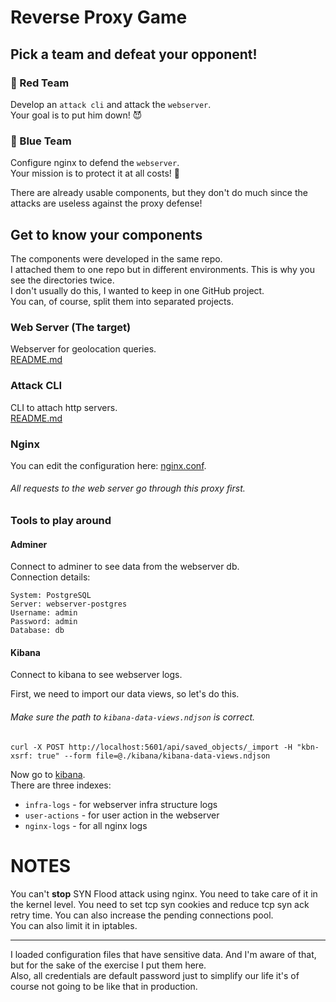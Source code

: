 # Reverse Proxy Game

## Pick a team and defeat your opponent!

### 🔴 Red Team

Develop an `attack cli` and attack the `webserver`.  
Your goal is to put him down! 😈

### 🔵 Blue Team

Configure nginx to defend the `webserver`.  
Your mission is to protect it at all costs! 💂

There are already usable components, but they don't do much since the attacks are useless against the proxy
defense!

## Get to know your components

The components were developed in the same repo.  
I attached them to one repo but in different environments. This is why you see the directories twice.   
I don't usually do this, I wanted to keep in one GitHub project.  
You can, of course, split them into separated projects.

### Web Server (The target)

Webserver for geolocation queries.  
[README.md](webserver/README.md)

### Attack CLI

CLI to attach http servers.  
[README.md](attackcli/README.md)

### Nginx

You can edit the configuration here: [nginx.conf](nginx/nginx.conf).

###### All requests to the web server go through this proxy first.

### Tools to play around

#### Adminer

Connect to adminer to see data from the webserver db.  
Connection details:

```dotenv
System: PostgreSQL
Server: webserver-postgres
Username: admin
Password: admin
Database: db
```

#### Kibana

Connect to kibana to see webserver logs.

First, we need to import our data views, so let's do this.

###### Make sure the path to `kibana-data-views.ndjson` is correct.

```shell
curl -X POST http://localhost:5601/api/saved_objects/_import -H "kbn-xsrf: true" --form file=@./kibana/kibana-data-views.ndjson
```

Now go to [kibana](http://localhost:5601/app/discover).   
There are three indexes:

- `infra-logs` - for webserver infra structure logs
- `user-actions` - for user action in the webserver
- `nginx-logs` - for all nginx logs

# NOTES

You can't **stop** SYN Flood attack using nginx. You need to take care of it in the kernel level. You need to set tcp
syn cookies and reduce tcp syn ack retry time. You can also increase the pending connections pool.  
You can also limit it in iptables.

---

I loaded configuration files that have sensitive data. And I'm aware of that, but for the sake of the exercise I put
them
here.  
Also, all credentials are default password just to simplify our life it's of course not going to be like that in
production.
